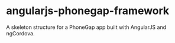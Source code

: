 angularjs-phonegap-framework
============================

A skeleton structure for a PhoneGap app built with AngularJS and ngCordova.

